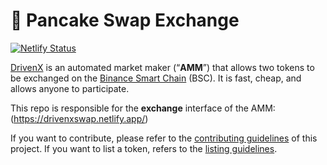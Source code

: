 # 🥞 Pancake Swap Exchange

[![Netlify Status](https://api.netlify.com/api/v1/badges/c6ef7e73-4a84-410d-83b0-b89326787dff/deploy-status)](https://drivenx-main.netlify.app/)

[DrivenX](https://drivenx-main.netlify.app/) is an automated market maker (“**AMM**”) that allows two tokens to be exchanged on the [Binance Smart Chain](https://www.binance.org/en/smartChain) (BSC). It is fast, cheap, and allows anyone to participate.

This repo is responsible for the **exchange** interface of the AMM: (https://drivenxswap.netlify.app/)

If you want to contribute, please refer to the [contributing guidelines](./CONTRIBUTING.md) of this project.
If you want to list a token, refers to the [listing guidelines](./listing.md).
